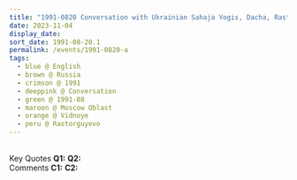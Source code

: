```yaml
---
title: "1991-0820 Conversation with Ukrainian Sahaja Yogis, Dacha, Rastorguyevo, Vidnoye (28 kms S of Moscow), Moscow Oblast, Russia"
date: 2023-11-04
display_date: 
sort_date: 1991-08-20.1
permalink: /events/1991-0820-a
tags:
  - blue @ English
  - brown @ Russia
  - crimson @ 1991
  - deeppink @ Conversation
  - green @ 1991-08
  - maroon @ Moscow Oblast
  - orange @ Vidnoye
  - peru @ Rastorguyevo
---
```


<br>

<wave-list>
  <list-title color="DarkSeaGreen" width="55">Key Quotes</list-title>
  <list-item color="BlanchedAlmond" width="280"><b>Q1:</b> <i></i></list-item>
  <list-item color="Lavender" width="280"><b>Q2:</b> <i></i></list-item>
</wave-list>

<br>

<wave-list>
  <list-title color="DarkSeaGreen" width="55">Comments</list-title>
  <list-item color="BlanchedAlmond" width="280"><b>C1:</b> <i></i></list-item>
  <list-item color="Lavender" width="280"><b>C2:</b> <i></i></list-item>
</wave-list>